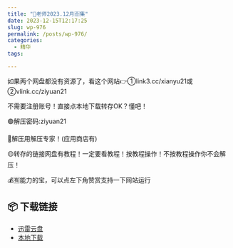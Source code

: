 ```yaml
---
title: "🌸老师2023.12月🈴集"
date: 2023-12-15T12:17:25
slug: wp-976
permalink: /posts/wp-976/
categories:
  - 精华
tags:

---
```


如果两个网盘都没有资源了，看这个网站👉①link3.cc/xianyu21或②vlink.cc/ziyuan21

不需要注册账号！直接点本地下载转存OK？懂吧！

🟢解压密码:ziyuan21

🔵解压用解压专家！(应用商店有)

🟡转存的链接网盘有教程！一定要看教程！按教程操作！不按教程操作你不会解压！

💰🈶能力的宝，可以点左下角赞赏支持一下网站运行

## 📦 下载链接
- [迅雷云盘](https://blziyuan21.com/pay-download/976?key=ed93656732&down_id=0)
- [本地下载](https://blziyuan21.com/pay-download/976?key=ed93656732&down_id=1)

